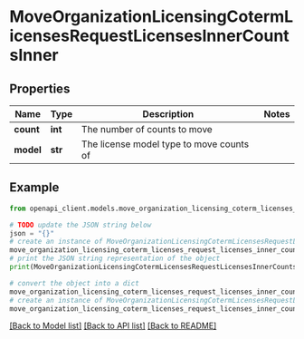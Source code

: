 # MoveOrganizationLicensingCotermLicensesRequestLicensesInnerCountsInner


## Properties

Name | Type | Description | Notes
------------ | ------------- | ------------- | -------------
**count** | **int** | The number of counts to move | 
**model** | **str** | The license model type to move counts of | 

## Example

```python
from openapi_client.models.move_organization_licensing_coterm_licenses_request_licenses_inner_counts_inner import MoveOrganizationLicensingCotermLicensesRequestLicensesInnerCountsInner

# TODO update the JSON string below
json = "{}"
# create an instance of MoveOrganizationLicensingCotermLicensesRequestLicensesInnerCountsInner from a JSON string
move_organization_licensing_coterm_licenses_request_licenses_inner_counts_inner_instance = MoveOrganizationLicensingCotermLicensesRequestLicensesInnerCountsInner.from_json(json)
# print the JSON string representation of the object
print(MoveOrganizationLicensingCotermLicensesRequestLicensesInnerCountsInner.to_json())

# convert the object into a dict
move_organization_licensing_coterm_licenses_request_licenses_inner_counts_inner_dict = move_organization_licensing_coterm_licenses_request_licenses_inner_counts_inner_instance.to_dict()
# create an instance of MoveOrganizationLicensingCotermLicensesRequestLicensesInnerCountsInner from a dict
move_organization_licensing_coterm_licenses_request_licenses_inner_counts_inner_from_dict = MoveOrganizationLicensingCotermLicensesRequestLicensesInnerCountsInner.from_dict(move_organization_licensing_coterm_licenses_request_licenses_inner_counts_inner_dict)
```
[[Back to Model list]](../README.md#documentation-for-models) [[Back to API list]](../README.md#documentation-for-api-endpoints) [[Back to README]](../README.md)


